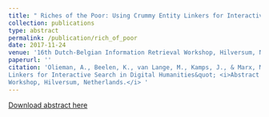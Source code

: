 ```yaml
---
title: " Riches of the Poor: Using Crummy Entity Linkers for Interactive Search in Digital Humanities"
collection: publications
type: abstract
permalink: /publication/rich_of_poor
date: 2017-11-24
venue: '16th Dutch-Belgian Information Retrieval Workshop, Hilversum, Netherlands'
paperurl: ''
citation: 'Olieman, A., Beelen, K., van Lange, M., Kamps, J., & Marx, M. (2017). &quot;Riches of the Poor: Using Crummy Entity
Linkers for Interactive Search in Digital Humanities&quot; <i>Abstract from 16th Dutch-Belgian Information Retrieval
Workshop, Hilversum, Netherlands.</i> '
---
```


<a href="https://e.humanities.uva.nl/publications/2017/olie_rich17.pdf" target="_blank">Download abstract here</a> 

